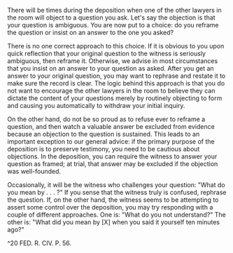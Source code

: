 
There will be times during the deposition when one of the other lawyers in the room will object to a question you ask. Let's say the objection is that your question is ambiguous. You are now put to a choice: do you reframe the question or insist on an answer to the one you asked?

There is no one correct approach to this choice. If it is obvious to you upon quick reflection that your original question to the witness is seriously ambiguous, then reframe it. Otherwise, we advise in most circumstances that you insist on an answer to your question as asked. After you get an answer to your original question, you may want to rephrase and restate it to make sure the record is clear. The logic behind this approach is that you do not want to encourage the other lawyers in the room to believe they can dictate the content of your questions merely by routinely objecting to form and causing you automatically to withdraw your initial inquiry.

On the other hand, do not be so proud as to refuse ever to reframe a question, and then watch a valuable answer be excluded from evidence because an objection to the question is sustained. This leads to an important exception to our general advice: if the primary purpose of the deposition is to preserve testimony, you need to be cautious about objections. In the deposition, you can require the witness to answer your question as framed; at trial, that answer may be excluded if the objection was well-founded.

Occasionally, it will be the witness who challenges your question: "What do you mean by . . . ?" If you sense that the witness truly is confused, rephrase the question. If, on the other hand, the witness seems to be attempting to assert some control over the deposition, you may try responding with a couple of different approaches. One is: "What do you not understand?" The other is: "What did you mean by [X] when you said it yourself ten minutes ago?"


^20 FED. R. CIV. P. 56.